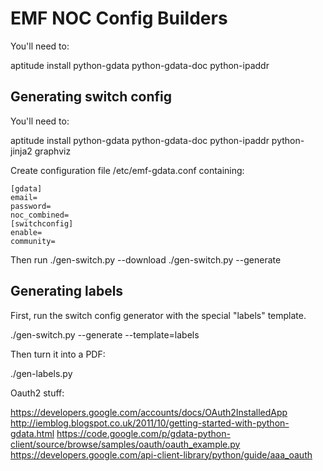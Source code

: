 EMF NOC Config Builders
=======================

You'll need to:

aptitude install python-gdata python-gdata-doc python-ipaddr


Generating switch config
------------------------

You'll need to:

aptitude install python-gdata python-gdata-doc python-ipaddr python-jinja2 graphviz

Create configuration file /etc/emf-gdata.conf containing:

```
[gdata]
email=
password=
noc_combined=
[switchconfig]
enable=
community=
```

Then run
./gen-switch.py --download
./gen-switch.py --generate

Generating labels
-----------------

First, run the switch config generator with the special "labels" template.

./gen-switch.py  --generate --template=labels

Then turn it into a PDF:

./gen-labels.py

Oauth2 stuff:

https://developers.google.com/accounts/docs/OAuth2InstalledApp
http://iemblog.blogspot.co.uk/2011/10/getting-started-with-python-gdata.html
https://code.google.com/p/gdata-python-client/source/browse/samples/oauth/oauth_example.py
https://developers.google.com/api-client-library/python/guide/aaa_oauth
